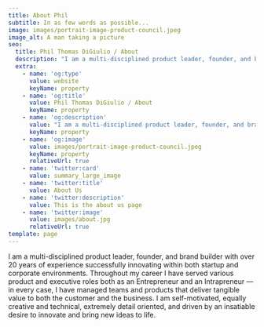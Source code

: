 ```yaml
---
title: About Phil
subtitle: In as few words as possible...
image: images/portrait-image-product-council.jpeg
image_alt: A man taking a picture
seo:
  title: Phil Thomas DiGiulio / About
  description: "I am a multi-disciplined product leader, founder, and brand builder with over 20\_years of experience successfully innovating within startups and large orgs."
  extra:
    - name: 'og:type'
      value: website
      keyName: property
    - name: 'og:title'
      value: Phil Thomas DiGiulio / About
      keyName: property
    - name: 'og:description'
      value: "I am a multi-disciplined product leader, founder, and brand builder with over 20\_years of experience successfully innovating within startups and large orgs."
      keyName: property
    - name: 'og:image'
      value: images/portrait-image-product-council.jpeg
      keyName: property
      relativeUrl: true
    - name: 'twitter:card'
      value: summary_large_image
    - name: 'twitter:title'
      value: About Us
    - name: 'twitter:description'
      value: This is the about us page
    - name: 'twitter:image'
      value: images/about.jpg
      relativeUrl: true
template: page
---
```

I am a multi-disciplined product leader, founder, and brand builder with over 20 years of experience successfully innovating within both startup and corporate environments. Throughout my career I have served various product and executive roles both as an Entrepreneur and an Intrapreneur — in every case, I have managed teams and products that deliver tangible value to both the customer and the business. I am self-motivated, equally creative and technical, extremely detail oriented, and driven by an insatiable desire to innovate and bring new ideas to life.
